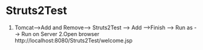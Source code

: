 # Struts2Test
1. Tomcat-->Add and Remove--> Struts2Test --> Add -->Finish --> Run as --> Run on Server
2.Open browser 
http://localhost:8080/Struts2Test/welcome.jsp
